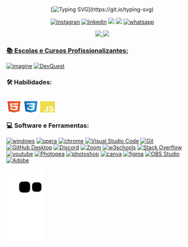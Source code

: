 <div align="center">
  
[![Typing SVG](https://readme-typing-svg.herokuapp.com/?color=A025D3&size=26&center=true&vCenter=true&width=390&height=50&duration=2000&pause=2000"&lines=Olá,+Sou+André+Rolim+Dias;Estudante+na+área+de;Full+Stack+Developer.)](https://git.io/typing-svg)
  
  

[![instagran](https://img.shields.io/badge/Instagram-E4405F.svg?logo=instagram&logoColor=white)](https://instagram.com/andrerolimdias?igshid=YmMyMTA2M2Y=)
[![linkedin](https://img.shields.io/badge/linkedin-0A66C2.svg?logo=linkedin&logoColor=white)](https://www.linkedin.com/in/andre-rolim-dias-69b68b24a/)
<a href = "mailto:andrerolimdias85@gmail.com"><img src="https://img.shields.io/badge/-Gmail-%23333.svg?logo=gmail&logoColor=white" target="_blank"></a>
<a href = "mailto:andrerolimdias_@hotmail.com"><img src="https://img.shields.io/badge/Microsoft_Outlook-0078D4.svg?logo=microsoft-outlook&logoColor=white" target="_blank"></a>
[![whatsapp](https://img.shields.io/badge/WhatsApp-25D366.svg?logo=whatsapp&logoColor=white)](https://wa.me/5511991856590?text=Ol%C3%A1%20sou%20Andre)


  <a href="https://github.com/AndreRolimDias">
  <img height="180em" src="https://github-readme-stats.vercel.app/api?username=AndreRolimDias&show_icons=true&theme=tokyonight&include_all_commits=true&count_private=true"/>
  <img height="180em" src="https://github-readme-stats.vercel.app/api/top-langs/?username=AndreRolimDias&layout=compact&langs_count=7&theme=tokyonight"/>
</div>
  
  ### 📚 Escolas e Cursos Profissionalizantes:
  
  <a href="#"><img alt="imagine" src="https://img.shields.io/badge/Imagine School-FE7A16?.svg?logo=Pluralsight&logoColor=white"></a>
  <a href="#"><img alt="DevQuest" src="https://img.shields.io/badge/DevQuest-8034A9?.svg?logo=Pluralsight&logoColor=white"></a>

  
  ### 🛠️ Habilidades:
  
  
<div style="display: inline_block"><br/>
 <img align="center" alt="Andre-HTML" height="30" width="40" src="https://raw.githubusercontent.com/devicons/devicon/master/icons/html5/html5-original.svg">

<img align="center" alt="Andre-CSS" height="30" width="40" src="https://raw.githubusercontent.com/devicons/devicon/master/icons/css3/css3-original.svg">

<img align="center" alt="Rafa-Js" height="30" width="40" src="https://raw.githubusercontent.com/devicons/devicon/master/icons/javascript/javascript-plain.svg">
  
  ### 💻 Software e Ferramentas:
  
  
 <a href="#"><img alt="windows" src="https://img.shields.io/badge/Windows-0078D6.svg?logo=windows&logoColor=white"></a>
  <a href="#"><img alt="opera" src="https://img.shields.io/badge/Opera-FF1B2D.svg?logo=Opera&logoColor=white"></a>
  <a href="#"><img alt="chrome" src="https://img.shields.io/badge/Google_chrome-4285F4.svg?logo=Google-chrome&logoColor=white"></a>
 <a href="#"><img alt="Visual Studio Code" src="https://img.shields.io/badge/Visual%20Studio%20Code-0078d7.svg?logo=visual-studio-code&logoColor=white"></a>
 <a href="#"><img alt="Git" src="https://img.shields.io/badge/Git-F05033.svg?logo=git&logoColor=white"></a>
 <a href="#"><img alt="GitHub Desktop" src="https://img.shields.io/badge/GitHub%20-8034A9.svg?logo=github&logoColor=white"></a>
 <a href="#"><img alt="Discord" src="https://img.shields.io/badge/-Discord-5865F2.svg?logo=discord&logoColor=white"></a> 
 <a href="#"><img alt="Zoom" src="https://img.shields.io/badge/Zoom-2D8CFF.svg?logo=zoom&logoColor=white"></a>
 <a href="#"><img alt="w3schools" src="https://img.shields.io/badge/w3schools-35BF5C.svg?logologoColor=white"></a>
 <a href="#"><img alt="Stack Overflow" src="https://img.shields.io/badge/-Stack%20Overflow-FE7A16?logo=stack-overflow&logoColor=white"></a>
 <a href="#"><img alt="youtube" src="https://img.shields.io/badge/YouTube-FF0000.svg?logo=youtube&logoColor=white"></a> 
 <a href="#"><img alt="Photopea" src="https://img.shields.io/badge/Photopea-18A497?logo=photopea&logoColor=white"></a>
 <a href="#"><img alt="photoshop" src="https://img.shields.io/badge/Adobe%20Photoshop-31A8FF.svg?logo=Adobe%20Photoshop&logoColor=black"></a>
 <a href="#"><img alt="canva" src="https://img.shields.io/badge/Canva-%2300C4CC.svg?logo=Canva&logoColor=white"></a>
 <a href="#"><img alt="figma" src="https://img.shields.io/badge/Figma-F24E1E.svg?logo=figma&logoColor=white"></a>
 <a href="#"><img alt="OBS Studio" src="https://img.shields.io/badge/-OBS-302E31?logo=obs-studio&logoColor=white"></a>
 <a href="#"><img alt="Adobe" src="https://img.shields.io/badge/Adobe-FF0000.svg?logo=adobe&logoColor=white"></a>
 </div>

![snake gif](https://github.com/AndreRolimDias/AndreRolimDias/blob/output/github-contribution-grid-snake.svg)
  
  


